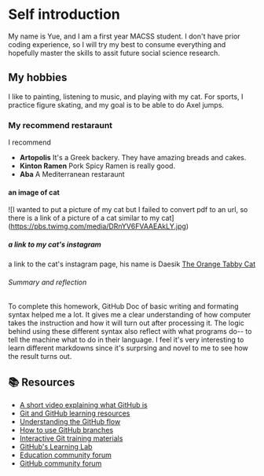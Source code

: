 




# Self introduction 
My name is Yue, and I am a first year MACSS student. I don't have prior coding experience, so I will try my best to consume everything and hopefully master the skills to assit future social science research. 

## My hobbies
I like to painting, listening to music, and playing with my cat. For sports, I practice figure skating, and my goal is to be able to do Axel jumps. 

### My recommend restaraunt

I recommend 
- **Artopolis** It's a Greek backery. They have amazing breads and cakes.
- **Kinton Ramen** Pork Spicy Ramen is really good.
- **Aba** A Mediterranean restaraunt

#### an image of cat


![I wanted to put a picture of my cat but I failed to convert pdf to an url, so there is a link of a picture of a cat similar to my cat]
(https://pbs.twimg.com/media/DRnYV6FVAAEAkLY.jpg)


##### a link to my cat's instagram
a link to the cat's instagram page, his name is Daesik [The Orange Tabby Cat](https://www.instagram.com/ar_eyu123/)

###### Summary and reflection

To complete this homework, GitHub Doc of basic writing and formating syntax helped me a lot. It gives me a clear understanding of how computer takes the instruction and how it will turn out after processing it. The logic behind using these different syntax also reflect with what programs do-- to tell the machine what to do in their language. I feel it's very interesting to learn different markdowns since it's surprsing and novel to me to see how the result turns out. 





## 📚  Resources 

* [A short video explaining what GitHub is](https://www.youtube.com/watch?v=w3jLJU7DT5E&feature=youtu.be) 
* [Git and GitHub learning resources](https://docs.github.com/en/github/getting-started-with-github/git-and-github-learning-resources) 
* [Understanding the GitHub flow](https://guides.github.com/introduction/flow/)
* [How to use GitHub branches](https://www.youtube.com/watch?v=H5GJfcp3p4Q&feature=youtu.be)
* [Interactive Git training materials](https://githubtraining.github.io/training-manual/#/01_getting_ready_for_class)
* [GitHub's Learning Lab](https://lab.github.com/)
* [Education community forum](https://education.github.community/)
* [GitHub community forum](https://github.community/)
